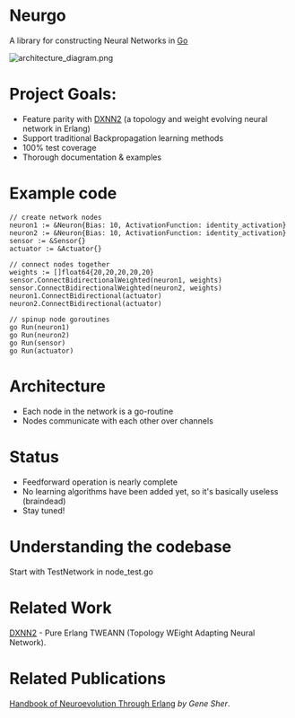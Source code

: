 
# Neurgo

A library for constructing Neural Networks in [Go](http://golang.org/)

![architecture_diagram.png](http://cl.ly/image/1o2I07063Y3X/Screen%20Shot%202013-06-13%20at%2012.24.09%20AM.png)


# Project Goals:

* Feature parity with [DXNN2](https://github.com/CorticalComputer/DXNN2) (a topology and weight evolving neural network in Erlang)
* Support traditional Backpropagation learning methods
* 100% test coverage
* Thorough documentation & examples

# Example code

```
// create network nodes
neuron1 := &Neuron{Bias: 10, ActivationFunction: identity_activation}
neuron2 := &Neuron{Bias: 10, ActivationFunction: identity_activation}
sensor := &Sensor{}
actuator := &Actuator{}

// connect nodes together
weights := []float64{20,20,20,20,20}
sensor.ConnectBidirectionalWeighted(neuron1, weights)
sensor.ConnectBidirectionalWeighted(neuron2, weights)
neuron1.ConnectBidirectional(actuator)
neuron2.ConnectBidirectional(actuator)

// spinup node goroutines
go Run(neuron1)
go Run(neuron2)
go Run(sensor)
go Run(actuator)
```

# Architecture

* Each node in the network is a go-routine
* Nodes communicate with each other over channels

# Status

* Feedforward operation is nearly complete
* No learning algorithms have been added yet, so it's basically useless (braindead)
* Stay tuned!

# Understanding the codebase

Start with TestNetwork in node_test.go

# Related Work

[DXNN2](https://github.com/CorticalComputer/DXNN2) - Pure Erlang TWEANN (Topology WEight Adapting Neural Network).  

# Related Publications

[Handbook of Neuroevolution Through Erlang](http://www.amazon.com/Handbook-Neuroevolution-Through-Erlang-Gene/dp/1461444624) _by Gene Sher_.
